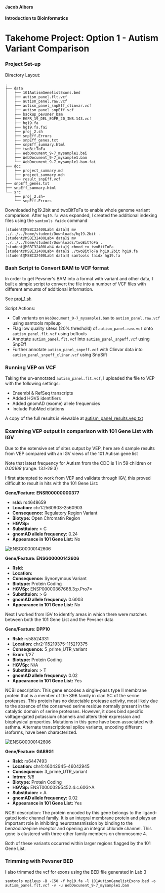 #### Jacob Albers
#### Introduction to Bioinformatics

# Takehome Project: Option 1 - Autism Variant Comparison


### Project Set-up

Directory Layout:
```
.
├── data
│   ├── 101AutismGenelistExons.bed
│   ├── autism_panel.flt.vcf
│   ├── autism_panel.raw.vcf
│   ├── autism_panel_snpEff_clinvar.vcf
│   ├── autism_panel_snpEff.vcf
│   ├── backup_pevsner_bam
│   ├── EGFR_19_DEL_EGFR_20_INS.143.vcf
│   ├── hg19.fa
│   ├── hg19.fa.fai
│   ├── proj_2.sh
│   ├── snpEff.Errors
│   ├── snpEff_genes.txt
│   ├── snpEff_summary.html
│   ├── twoBitToFa
│   ├── WebDocument_9-7_mysample1.bai
│   ├── WebDocument_9-7_mysample1.bam
│   └── WebDocument_9-7_mysample1.bam.fai
├── doc
│   ├── project_summary.md
│   ├── project_summary.md~
│   └── result_snpEff.vcf
├── snpEff_genes.txt
├── snpEff_summary.html
└── src
    ├── proj_2.sh~
    └── snpEff.Errors
```

Downloaded hg19.2bit and twoBitToFa to enable whole genome variant comparison. After `hg19.fa` was expanded, I created the additional indexing files using the `samtools faidx` command
```
[student@MSBI32400Lab4 data]$ mv ../../../home/student/Downloads/hg19.2bit .
[student@MSBI32400Lab4 data]$ mv ../../../home/student/Downloads/twoBitToFa .
[student@MSBI32400Lab4 data]$ chmod +x twoBitToFa
[student@MSBI32400Lab4 data]$ ./twoBitToFa hg19.2bit hg19.fa
[student@MSBI32400Lab4 data]$ samtools faidx hg19.fa
```

### Bash Script to Convert BAM to VCF format

In order to get Pevsner's BAM into a format with variant and other data, I built a simple script to convert the file into a number of VCF files with different amounts of additional information.

See [proj_1.sh](/data/proj_1.sh)

Script Actions:
- Call variants on `WebDocument_9-7_mysample1.bam` to `autism_panel.raw.vcf` using samtools mpileup
- Flag low quality sitess (20% threshold) of `autism_panel.raw.vcf` onto `autism_panel.flt.vcf` using bcftools
- Annotate `autism_panel.flt.vcf` into `autism_panel_snpeff.vcf` using SnpEff
- Further annotate `autism_panel_snpeff.vcf` with Clinvar data into `autism_panel_snpeff_clinar.vcf` using SnpSift

### Running VEP on VCF

Taking the un-annotated `autism_panel.flt.vcf`, I uploaded the file to VEP with the following settings:

- Ensembl & RefSeq transcripts
- Added HGVS identifiers
- Added gnomAD (exome) allele frequencies
- Include PubMed citations

A copy of the full results is viewable at [autism_panel_results.vep.txt](/results/autism_panel_results.vep.txt)


### Examining VEP output in comparison with 101 Gene List with IGV

Due to the extensive set of sites output by VEP, here are 4 sample results from VEP compared with an IGV views of the 101 Autism gene list

Note that latest frequency for Autism from the CDC is 1 in 59 children or *0.00168* (range: 13.1-29.3)

I first attempted to work from VEP and validate through IGV, this proved difficult to result in hits with the 101 Gene List:

**Gene/Feature: 	ENSR00000000377**
- **rsId:** 	rs4648659
- **Location:** 	chr1:2560903-2560903
- **Consequence:** Regulatory Region Variant
- **Biotype:** Open Chromatin Region
- **HGVSp:** 
- **Substituion:** > C
- **gnomAD allele frequency:** 0.24
- **Appearance in 101 Gene List:** No

![ENSG00000142606](/results/ENSG00000142606.png)

**Gene/Feature: 	ENSG00000142606** 
- **RsId:**   
- **Location:** 
- **Consequence:** Synonymous Variant
- **Biotype:** Protein Coding
- **HGVSp:** ENSP00000367668.3:p.Pro7=
- **Substituion:** > G
- **gnomAD allele frequency:** 0.6003
- **Appearance in 101 Gene List:** No

Next I worked from IGV to identify areas in which there were matches between both the 101 Gene List and the Pevsner data

**Gene/Feature:	DPP10** 
- **RsId:**   rs58524331
- **Location:** 	chr2:115219375-115219375
- **Consequence:**  5_prime_UTR_variant
- **Exon**:	1/27
- **Biotype:** Protein Coding
- **HGVSp:** N/A
- **Substituion:** > T
- **gnomAD allele frequency:** 0.02
- **Appearance in 101 Gene List:** Yes

NCBI description: This gene encodes a single-pass type II membrane protein that is a member of the S9B family in clan SC of the serine proteases. This protein has no detectable protease activity, most likely due to the absence of the conserved serine residue normally present in the catalytic domain of serine proteases. However, it does bind specific voltage-gated potassium channels and alters their expression and biophysical properties. Mutations in this gene have been associated with asthma. Alternate transcriptional splice variants, encoding different isoforms, have been characterized.

![ENSG00000142606](/results/gabrg1.png)

**Gene/Feature: 	GABRG1**
- **RsId:**   rs6447493
- **Location:** 	chr4:46042945-46042945	
- **Consequence:**   3_prime_UTR_variant		
- **Intron**:	5/8
- **Biotype:** Protein Coding
- **HGVSp:** 	ENST00000295452.4:c.60G>A
- **Substituion:** > A
- **gnomAD allele frequency:** 0.02
- **Appearance in 101 Gene List:** Yes

NCBI description: The protein encoded by this gene belongs to the ligand-gated ionic channel family. It is an integral membrane protein and plays an important role in inhibiting neurotransmission by binding to the benzodiazepine receptor and opening an integral chloride channel. This gene is clustered with three other family members on chromosome 4.

Both of these variants occurred within larger regions flagged by the 101 Gene List.

### Trimming with Pevsner BED

I also trimmed the vcf for exons using the BED file generated in Lab 3

```
samtools mpileup -B -C50 -f hg19.fa -l 101AutismGenelistExons.bed -o autism_panel.flt.vcf -v -u WebDocument_9-7_mysample1.bam
```



